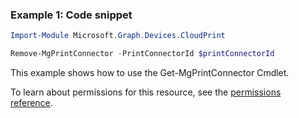 ### Example 1: Code snippet

```powershellImport-Module Microsoft.Graph.Devices.CloudPrint

Remove-MgPrintConnector -PrintConnectorId $printConnectorId
```
This example shows how to use the Get-MgPrintConnector Cmdlet.
To learn about permissions for this resource, see the [permissions reference](/graph/permissions-reference).

